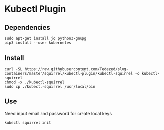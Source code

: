 # Kubectl Plugin

## Dependencies

```
sudo apt-get install jq python3-gnupg
pip3 install --user kubernetes
```

## Install

```
curl -SL https://raw.githubusercontent.com/Tedezed/slug-containers/master/squirrel/kubectl-plugin/kubectl-squirrel -o kubectl-squirrel
chmod +x ./kubectl-squirrel
sudo cp ./kubectl-squirrel /usr/local/bin
```

## Use

Need input email and password for create local keys 
```
kubectl squirrel init
```

